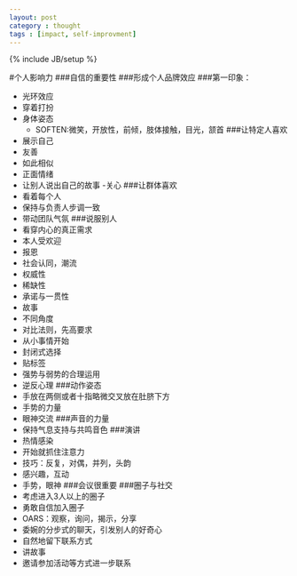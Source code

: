 ```yaml
---
layout: post
category : thought
tags : [impact, self-improvment]
---
```

{% include JB/setup %}

#个人影响力
###自信的重要性
###形成个人品牌效应
###第一印象：
- 光环效应
- 穿着打扮
- 身体姿态
	- SOFTEN:微笑，开放性，前倾，肢体接触，目光，颔首
###让特定人喜欢
- 展示自己
- 友善
- 如此相似
- 正面情绪
- 让别人说出自己的故事
-关心
###让群体喜欢
- 看着每个人
- 保持与负责人步调一致
- 带动团队气氛
###说服别人
- 看穿内心的真正需求
- 本人受欢迎
- 报恩
- 社会认同，潮流
- 权威性
- 稀缺性
- 承诺与一贯性
- 故事
- 不同角度
- 对比法则，先高要求
- 从小事情开始
- 封闭式选择
- 贴标签
- 强势与弱势的合理运用
- 逆反心理
###动作姿态
- 手放在两侧或者十指略微交叉放在肚脐下方
- 手势的力量
- 眼神交流
###声音的力量
- 保持气息支持与共鸣音色
###演讲
- 热情感染
- 开始就抓住注意力
- 技巧：反复，对偶，并列，头韵
- 感兴趣，互动
- 手势，眼神
###会议很重要
###圈子与社交
- 考虑进入3人以上的圈子
- 勇敢自信加入圈子
- OARS：观察，询问，揭示，分享
- 委婉的分步式的聊天，引发别人的好奇心
- 自然地留下联系方式
- 讲故事
- 邀请参加活动等方式进一步联系
